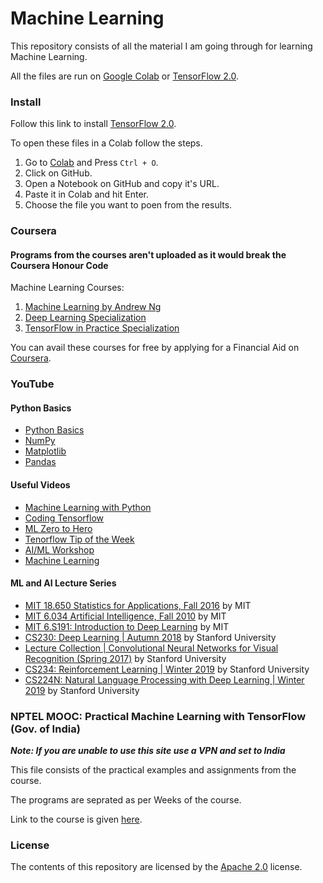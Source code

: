 # Machine Learning
This repository consists of all the material I am going through for learning Machine Learning.

All the files are run on [Google Colab](https://colab.research.google.com/) or [TensorFlow 2.0](https://www.tensorflow.org/).
### Install
Follow this link to install [TensorFlow 2.0](https://www.tensorflow.org/install).

To open these files in a Colab follow the steps.
1. Go to [Colab](https://colab.research.google.com/notebooks/intro.ipynb#recent=true) and Press `Ctrl + O`.
2. Click on GitHub.
3. Open a Notebook on GitHub and copy it's URL.
4. Paste it in Colab and hit Enter.
5. Choose the file you want to poen from the results.
### Coursera
#### Programs from the courses aren't uploaded as it would break the Coursera Honour Code
Machine Learning Courses:

1. [Machine Learning by Andrew Ng](https://www.coursera.org/learn/machine-learning?)
2. [Deep Learning Specialization](https://www.coursera.org/specializations/deep-learning)
3. [TensorFlow in Practice Specialization](https://www.coursera.org/specializations/tensorflow-in-practice)

You can avail these courses for free by applying for a Financial Aid on [Coursera](coursera.org).
### YouTube
#### Python Basics
- [Python Basics](https://www.youtube.com/playlist?list=PLQVvvaa0QuDe8XSftW-RAxdo6OmaeL85M)
- [NumPy](https://www.youtube.com/playlist?list=PLNmACol6lYY5DafThhu1LsH8MlldnHf44)
- [Matplotlib](https://www.youtube.com/playlist?list=PLQVvvaa0QuDfefDfXb9Yf0la1fPDKluPF)
- [Pandas](https://www.youtube.com/playlist?list=PLeo1K3hjS3uuASpe-1LjfG5f14Bnozjwy)

#### Useful Videos
- [Machine Learning with Python](https://www.youtube.com/playlist?list=PLQVvvaa0QuDfKTOs3Keq_kaG2P55YRn5v)
- [Coding Tensorflow](https://www.youtube.com/playlist?list=PLQY2H8rRoyvwLbzbnKJ59NkZvQAW9wLbx)
- [ML Zero to Hero](https://www.youtube.com/playlist?list=PLa5FE5DFyJ_Gsi1MV9s_17tdV-qybOqtn)
- [Tenorflow Tip of the Week](https://www.youtube.com/playlist?list=PLQY2H8rRoyvxso6rsvcDeMzekGuLxbTEB)
- [AI/ML Workshop](https://www.youtube.com/playlist?list=PLlyCyjh2pUe8dotvugsd3wimbNKPpj_Vp)
- [Machine Learning](https://www.youtube.com/playlist?list=PLT6elRN3Aer7ncFlaCz8Zz-4B5cnsrOMt)

#### ML and AI Lecture Series
- [MIT 18.650 Statistics for Applications, Fall 2016](https://www.youtube.com/playlist?list=PLUl4u3cNGP60uVBMaoNERc6knT_MgPKS0) by MIT
- [MIT 6.034 Artificial Intelligence, Fall 2010](https://www.youtube.com/playlist?list=PLUl4u3cNGP63gFHB6xb-kVBiQHYe_4hSi) by MIT
- [MIT 6.S191: Introduction to Deep Learning](https://www.youtube.com/playlist?list=PLtBw6njQRU-rwp5__7C0oIVt26ZgjG9NI) by MIT
- [CS230: Deep Learning | Autumn 2018](https://www.youtube.com/playlist?list=PLoROMvodv4rOABXSygHTsbvUz4G_YQhOb) by Stanford University
- [Lecture Collection | Convolutional Neural Networks for Visual Recognition (Spring 2017)](https://www.youtube.com/playlist?list=PL3FW7Lu3i5JvHM8ljYj-zLfQRF3EO8sYv) by Stanford University
- [CS234: Reinforcement Learning | Winter 2019](https://www.youtube.com/playlist?list=PLoROMvodv4rOSOPzutgyCTapiGlY2Nd8u) by Stanford University
- [CS224N: Natural Language Processing with Deep Learning | Winter 2019](https://www.youtube.com/playlist?list=PLoROMvodv4rOhcuXMZkNm7j3fVwBBY42z) by Stanford University
### NPTEL MOOC: Practical Machine Learning with TensorFlow (Gov. of India)
**_Note: If you are unable to use this site use a VPN and set to India_**

This file consists of the practical examples and assignments from the course.

The programs are seprated as per Weeks of the course.

Link to the course is given [here](https://nptel.ac.in/courses/106/106/106106213/#).
### License
The contents of this repository are licensed by the [Apache 2.0](https://github.com/Nova1323/Tensorflow/blob/master/LICENSE) license.
